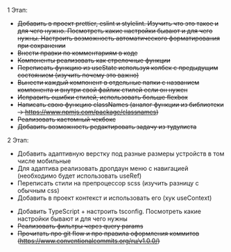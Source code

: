 1 Этап:

- ~~Добавить в проект prettier, eslint и stylelint. Изучить что это такое и для чего нужно. Посмотреть какие настройки
  бывают и для чего нужны. Настроить возможность автоматического форматирования при сохранении~~
- ~~Внести правки по комментариям в коде~~
- ~~Компоненты реализовать как стрелочные функции~~
- ~~Переписать функцию из useState используя колбек с предыдущим состоянием (изучить почему это важно)~~
- ~~Вынести каждый компонент в отдельные папки с названием компонента и внутри свой файлик стилей если он нужен~~
- ~~Исправить ошибки стилей, использовать больше flexbox~~
- ~~Написать свою функцию classNames (аналог функции из библиотеки -> https://www.npmjs.com/package/classnames)~~
- ~~Реализовать кастомный чекбокс~~
- ~~Добавить возможность редактировать задачу из тудулиста~~

2 Этап:

- Добавить адаптивную верстку под разные размеры устройств в том числе мобильные
- Для адаптива реализовать дропдаун меню с навигацией (необходимо будет использовать useRef)
- Переписать стили на препроцессор scss (изучить разницу с обычным css)
- Добавить в проект контекст и использовать его (хук useContext)

* Добавить TypeScript + настроить tsconfig. Посмотреть какие настройки бывают и для чего нужны
* ~~Реализовать фильтры через query params~~
* ~~Прочитать про git flow и про правила оформления коммитов (https://www.conventionalcommits.org/ru/v1.0.0/)~~
